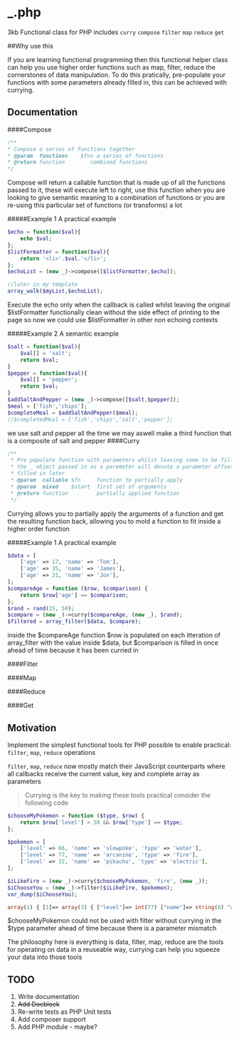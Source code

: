 # _.php
3kb Functional class for PHP includes 
`curry`
`compose`
`filter`
`map`
`reduce`
`get`


##Why use this

If you are learning functional programming then this functional helper class can help you use higher order functions such as map, filter, reduce the cornerstones of data manipulation. To do this pratically, pre-populate your functions with some parameters already filled in, this can be achieved with currying.


## Documentation


####Compose 
```php
/**
* Compose a series of functions together
* @param  functions    $fns a series of functions
* @return function        combined functions
*/
```

Compose will return a callable function that is made up of all the functions passed to it, these will execute left to right, use this function when you are looking to give semantic meaning to a combination of functions or you are re-using this particular set of functions (or transforms) a lot

#####Example 1
A practical example 
```php
$echo = function($val){
    echo $val;
};
$listFormatter = function($val){
    return '<li>'.$val.'</li>';
};
$echoList = (new _)->compose([$listFormatter,$echo]);

//later in my template
array_walk($myList,$echoList); 
```
Execute the echo only when the callback is called whilst leaving the original $listFormatter functionally clean without the side effect of printing to the page so now we could use $listFormatter in other non echoing contexts 

#####Example 2 
A semantic example 
```php
$salt = function($val){
    $val[] = 'salt';
    return $val;
}
$pepper = function($val){
    $val[] = 'pepper';
    return $val;
}
$addSaltAndPepper = (new _)->compose([$salt,$pepper]);
$meal = ['fish','chips'];
$completeMeal = $addSaltAndPepper($meal);
//$completedMeal = ['fish','chips','salt','pepper'];
```
we use salt and pepper all the time we may aswell make a third function that is a composite of salt and pepper
####Curry
```php
/**
 * Pre populate function with parameters whilst leaving some to be filled in later
 * the _ object passed in as a paremeter will denote a parameter offset that can be
 * filled in later
 * @param  callable $fn     function to partially apply
 * @param  mixed    $start  first set of arguments
 * @return function         partially applied function
 */
```
Currying allows you to partially apply the arguments of a function and get the resulting function back, allowing you to mold a function to fit inside a higher order function

#####Example 1
A practical example 
```php
$data = [
	['age' => 17, 'name' => 'Tom'],
	['age' => 35, 'name' => 'James'],
	['age' => 21, 'name' => 'Jon'],
];
$compareAge = function ($row, $comparison) {
	return $row['age'] == $comparison;
};
$rand = rand(15, 50);
$compare = (new _)->curry($compareAge, (new _), $rand);
$filtered = array_filter($data, $compare);
```
inside the $compareAge function $row is populated on each itteration of array_filter with the value inside $data, but $comparison is filled in once ahead of time because it has been curried in

####Filter

####Map

####Reduce

####Get

## Motivation

Implement the simplest functional tools for PHP possible to enable practical: 
`filter`, `map`, `reduce` operations

`filter`, `map`, `reduce` now mostly match their JavaScript counterparts where all callbacks receive the current value, key and complete array as parameters


>Currying is the key to making these tools practical consider the following code 

```php
$chooseMyPokemon = function ($type, $row) {
    return $row['level'] > 50 && $row['type'] == $type;
};

$pokemon = [
    ['level' => 66, 'name' => 'slowpoke', 'type' => 'water'],
    ['level' => 77, 'name' => 'arcanine', 'type' => 'fire'],
    ['level' => 32, 'name' => 'pikachu', 'type' => 'electric'],
];

$iLikeFire = (new _)->curry($chooseMyPokemon, 'fire', (new _));
$iChooseYou = (new _)->filter($iLikeFire, $pokemon);
var_dump($iChooseYou);

array(1) { [1]=> array(3) { ["level"]=> int(77) ["name"]=> string(8) "arcanine" ["type"]=> string(4) "fire" } }
```
    
  $chooseMyPokemon could not be used with filter without currying in the $type parameter ahead of time because there is a parameter mismatch
  
  The philosophy here is everything is data, filter, map, reduce are the tools for operating on data in a reuseable way, currying can help you squeeze your data into those tools

## TODO

1. Write documentation 
2. ~~Add Docblock~~ 
3. Re-write tests as PHP Unit tests 
4. Add composer support 
5. Add PHP module - maybe?
